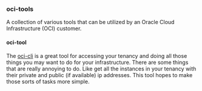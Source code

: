 ### oci-tools

A collection of various tools that can be utilized by an Oracle Cloud Infrastructure (OCI) customer.

#### oci-tool

The [oci-cli](https://github.com/oracle/oci-cli) is a great tool for accessing your
tenancy and doing all those things you may want to do for your infrastructure. There
are some things that are really annoying to do. Like get all the instances in your
tenancy with their private and public (if available) ip addresses. This tool hopes
to make those sorts of tasks more simple.
